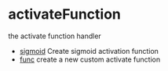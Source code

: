 # activateFunction

the activate function handler

+ [sigmoid](activateFunction/sigmoid.1) Create sigmoid activation function
+ [func](activateFunction/func.1) create a new custom activate function
